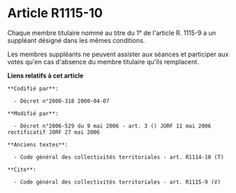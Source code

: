 # Article R1115-10

Chaque membre titulaire nommé au titre du 1° de l'article R. 1115-9 a un suppléant désigné dans les mêmes conditions. 

Les membres suppléants ne peuvent assister aux séances et participer aux votes qu'en cas d'absence du membre titulaire qu'ils
remplacent.

**Liens relatifs à cet article**

	**Codifié par**:

	  - Décret n°2000-318 2000-04-07

	**Modifié par**:

	  - Décret n°2006-529 du 9 mai 2006 - art. 3 () JORF 11 mai 2006 rectificatif JORF 27 mai 2006

	**Anciens textes**:

	  - Code général des collectivités territoriales - art. R1114-10 (T)

	**Cite**:

	  - Code général des collectivités territoriales - art. R1115-9 (V)
